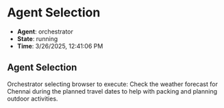 # Agent Selection

- **Agent**: orchestrator
- **State**: running
- **Time**: 3/26/2025, 12:41:06 PM

## Agent Selection

Orchestrator selecting browser to execute: Check the weather forecast for Chennai during the planned travel dates to help with packing and planning outdoor activities.

